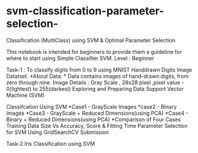 # svm-classification-parameter-selection-
Classification (MultiClass) using SVM & Optimal Parameter Selection

This notebook is intended for beginners to provide them a guideline for where to start using Simple Classifier SVM.
Level : Beginner 

Task-1 : To classify digits from 0 to 9 using MNIST Handdrawn Digits Image Datatset. *About Data: * Data contains images of hand-drawn digits, from zero through nine. Image Details : Gray Scale , 28x28 pixel ,pixel value - 0(lightest) to 255(darkest)
Exploring and Preparing Data
Support Vector Machine (SVM)

Classifcation Using SVM 
*Case1 - GrayScale Images *case2 - Binary Images *Case3 - GrayScale + Reduced Dimensions(using PCA) *Case4 - Binary + Reduced Dimensions(using PCA) *Comparison of Four Cases 
Training Data Size Vs Accuracy, Score & Fitting Time
Parameter Selection for SVM Using GridSearchCV
Submission

Task-2
Iris Classification using SVM
